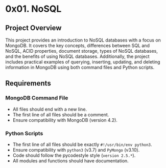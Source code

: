 # 0x01. NoSQL

## Project Overview

This project provides an introduction to NoSQL databases with a focus on MongoDB. It covers the key concepts, differences between SQL and NoSQL, ACID properties, document storage, types of NoSQL databases, and the benefits of using NoSQL databases. Additionally, the project includes practical examples of querying, inserting, updating, and deleting information in MongoDB using both command files and Python scripts.

## Requirements

### MongoDB Command File

- All files should end with a new line.
- The first line of all files should be a comment.
- Ensure compatibility with MongoDB (version 4.2).

### Python Scripts

- The first line of all files should be exactly `#!/usr/bin/env python3`.
- Ensure compatibility with `python3` (v3.7) and `PyMongo` (v3.10).
- Code should follow the pycodestyle style (`version 2.5.*`).
- All modules and functions should have documentation.
